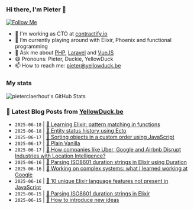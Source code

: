 ### Hi there, I'm Pieter 👋  
[![Follow Me](https://img.shields.io/github/followers/pieterclaerhout?label=Follow&style=social)](https://github.com/pieterclaerhout)

- 🏢 I'm working as CTO at [contractify.io](https://contractify.io)
- 🌱 I’m currently playing around with Elixir, Phoenix and functional programming
- 💬 Ask me about [PHP](https://php.net), [Laravel](http://laravel.com) and [VueJS](https://vuejs.org)
- 😄 Pronouns: Pieter, Duckie, YellowDuck
- 📫 How to reach me: pieter@yellowduck.be

### My stats

![pieterclaerhout's GitHub Stats](https://github-readme-stats.vercel.app/api?username=pieterclaerhout&show_icons=true&count_private=true&line_height=40)

### 📩 Latest Blog Posts from [YellowDuck.be](https://www.yellowduck.be/)
<!-- BLOG-POST-LIST:START -->
- `2025-06-18` | [🔗 Learning Elixir: pattern matching in functions](https://www.yellowduck.be/posts/learning-elixir-pattern-matching-in-functions)  
- `2025-06-18` | [🔗 Entity status history using Ecto](https://www.yellowduck.be/posts/entity-status-history-using-ecto)  
- `2025-06-17` | [🐥 Sorting objects in a custom order using JavaScript](https://www.yellowduck.be/posts/sorting-objects-in-a-custom-order-using-javascript)  
- `2025-06-17` | [🔗 Plain Vanilla](https://www.yellowduck.be/posts/plain-vanilla)  
- `2025-06-17` | [🔗 How companies like Uber, Google and Airbnb Disrupt Industries with Location Intelligence?](https://www.yellowduck.be/posts/how-companies-like-uber-google-and-airbnb-disrupt-industries-with-location-intelligence)  
- `2025-06-16` | [🐥 Parsing ISO8601 duration strings in Elixir using Duration](https://www.yellowduck.be/posts/parsing-iso8601-duration-strings-in-elixir-using-duration)  
- `2025-06-16` | [🔗 Working on complex systems: what I learned working at Google](https://www.yellowduck.be/posts/working-on-complex-systems-what-i-learned-working-at-google)  
- `2025-06-16` | [🔗 10 unique Elixir language features not present in JavaScript](https://www.yellowduck.be/posts/10-unique-elixir-language-features-not-present-in-javascript)  
- `2025-06-15` | [🐥 Parsing ISO8601 duration strings in Elixir](https://www.yellowduck.be/posts/parsing-iso8601-duration-strings-in-elixir)  
- `2025-06-15` | [🔗 How to introduce new ideas](https://www.yellowduck.be/posts/how-to-introduce-new-ideas)  

<!-- BLOG-POST-LIST:END -->

